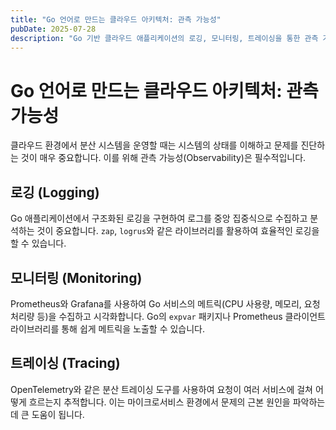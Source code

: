 ```yaml
---
title: "Go 언어로 만드는 클라우드 아키텍처: 관측 가능성"
pubDate: 2025-07-28
description: "Go 기반 클라우드 애플리케이션의 로깅, 모니터링, 트레이싱을 통한 관측 가능성 확보 전략."
---
```


# Go 언어로 만드는 클라우드 아키텍처: 관측 가능성

클라우드 환경에서 분산 시스템을 운영할 때는 시스템의 상태를 이해하고 문제를 진단하는 것이 매우 중요합니다. 이를 위해 관측 가능성(Observability)은 필수적입니다.

## 로깅 (Logging)

Go 애플리케이션에서 구조화된 로깅을 구현하여 로그를 중앙 집중식으로 수집하고 분석하는 것이 중요합니다. `zap`, `logrus`와 같은 라이브러리를 활용하여 효율적인 로깅을 할 수 있습니다.

## 모니터링 (Monitoring)

Prometheus와 Grafana를 사용하여 Go 서비스의 메트릭(CPU 사용량, 메모리, 요청 처리량 등)을 수집하고 시각화합니다. Go의 `expvar` 패키지나 Prometheus 클라이언트 라이브러리를 통해 쉽게 메트릭을 노출할 수 있습니다.

## 트레이싱 (Tracing)

OpenTelemetry와 같은 분산 트레이싱 도구를 사용하여 요청이 여러 서비스에 걸쳐 어떻게 흐르는지 추적합니다. 이는 마이크로서비스 환경에서 문제의 근본 원인을 파악하는 데 큰 도움이 됩니다.